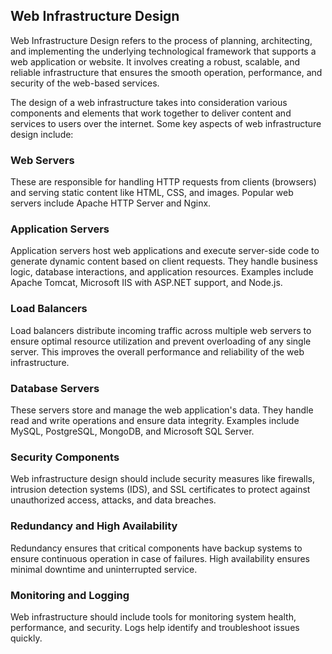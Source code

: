 ## Web Infrastructure Design

Web Infrastructure Design refers to the process of planning, architecting, and implementing the underlying technological framework that supports a web application or website. It involves creating a robust, scalable, and reliable infrastructure that ensures the smooth operation, performance, and security of the web-based services.

The design of a web infrastructure takes into consideration various components and elements that work together to deliver content and services to users over the internet. Some key aspects of web infrastructure design include:

### Web Servers

These are responsible for handling HTTP requests from clients (browsers) and serving static content like HTML, CSS, and images. Popular web servers include Apache HTTP Server and Nginx.

### Application Servers

Application servers host web applications and execute server-side code to generate dynamic content based on client requests. They handle business logic, database interactions, and application resources. Examples include Apache Tomcat, Microsoft IIS with ASP.NET support, and Node.js.

### Load Balancers

Load balancers distribute incoming traffic across multiple web servers to ensure optimal resource utilization and prevent overloading of any single server. This improves the overall performance and reliability of the web infrastructure.

### Database Servers

These servers store and manage the web application's data. They handle read and write operations and ensure data integrity. Examples include MySQL, PostgreSQL, MongoDB, and Microsoft SQL Server.

### Security Components

Web infrastructure design should include security measures like firewalls, intrusion detection systems (IDS), and SSL certificates to protect against unauthorized access, attacks, and data breaches.

### Redundancy and High Availability

Redundancy ensures that critical components have backup systems to ensure continuous operation in case of failures. High availability ensures minimal downtime and uninterrupted service.

### Monitoring and Logging

Web infrastructure should include tools for monitoring system health, performance, and security. Logs help identify and troubleshoot issues quickly.
